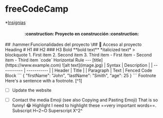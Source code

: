 # freeCodeCamp
*[Insignias](#insignias)
<h4 align="center">
:construction: Proyecto en construcción :construction:
</h4>
## :hammer:Funcionalidades del proyecto
\## 📁 Acceso al proyecto
Heading 
# H1
## H2
### H3
Bold
**bold text**
*italicized text*
> blockquote
1. First item
2. Second item
3. Third item
- First item
- Second item
- Third item
`code`
Horizontal Rule	---
[title](https://www.example.com)
![alt text](image.jpg)
| Syntax | Description |
| ----------- | ----------- |
| Header | Title |
| Paragraph | Text |
Fenced Code Block	```
{
  "firstName": "John",
  "lastName": "Smith",
  "age": 25
}
```
Footnote	Here's a sentence with a footnote. [^1]

[^1]: This is the footnote.
Heading ID	### My Great Heading {#custom-id}
Definition List	term
: definition
Strikethrough	~~The world is flat.~~
Task List	- [x] Write the press release
- [ ] Update the website
- [ ] Contact the media
Emoji
(see also Copying and Pasting Emoji)	That is so funny! :joy:
Highlight	I need to highlight these ==very important words==.
Subscript	H~2~O
Superscript	X^2^


